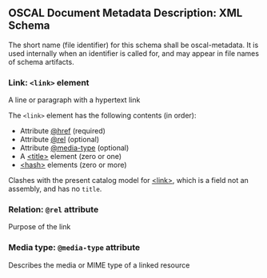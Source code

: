 

## OSCAL Document Metadata Description: XML Schema

The short name (file identifier) for this schema shall be oscal-metadata. It is used internally when an identifier is called for, and may appear in file names of schema artifacts.

### Link: `<link>` element

 A line or paragraph with a hypertext link 

The `<link>` element has the following contents (in order):

* Attribute [@href](#) (required)
* Attribute [@rel](#relation-rel-attribute) (optional)
* Attribute [@media-type](#media-type-media-type-attribute) (optional)
* A [&lt;title>](#) element (zero or one)
* [&lt;hash>](#) elements (zero or more)

Clashes with the present catalog model for [&lt;link>](#link-link-element), which is a field not an assembly, and has no `title`.

### Relation: `@rel` attribute

Purpose of the link

### Media type: `@media-type` attribute

Describes the media or MIME type of a linked resource